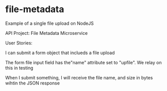 # file-metadata
Example of a single file upload on NodeJS

API Project: File Metadata Microservice

User Stories:


I can submit a form object that inclueds a file upload

The form file input field has the"name" attribute set to "upfile". We relay on this in testing

When I submit something, I will receive the file name, and size in bytes wihtin the JSON response
